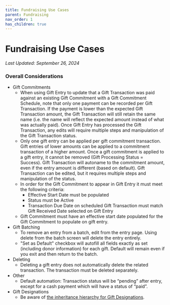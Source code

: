 ```yaml
---
title: Fundraising Use Cases
parent: Fundraising
nav_order: 1
has_children: true
---
```

# Fundraising Use Cases
*Last Updated: September 26, 2024*

### **Overall Considerations**

* Gift Commitments
    * When using Gift Entry to update that a Gift Transaction was paid against an existing Gift Commitment with a Gift Commitment Schedule, note that only one payment can be recorded per Gift Transaction. If the payment is lower than the expected Gift Transaction amount, the Gift Transaction will still retain the same name (i.e. the name will reflect the expected amount instead of what was actually paid). Once Gift Entry has processed the Gift Transaction, any edits will require multiple steps and manipulation of the Gift Transaction status.
    * Only one gift entry can be applied per gift commitment transaction. Gift entries of lower amounts can be applied to a commitment transaction of a higher amount. Once a gift commitment is applied to a gift entry, it cannot be removed (Gift Processing Status = Success). Gift Transaction will autoname to the commitment amount, even if the entry amount is different (based on default). Gift Transaction can be edited, but it requires multiple steps and manipulation of the status.
    * In order for the Gift Commitment to appear in Gift Entry it must meet the following criteria:
        * Effective Start Date must be populated
        * Status must be Active
        * Transaction Due Date on scheduled Gift Transaction must match Gift Received Date selected on Gift Entry
    * Gift Commitment must have an effective start date populated for the Gift Commitment to populate on gift entry.
* Gift Batching
    * To remove an entry from a batch, edit from the entry page. Using delete from the batch screen will delete the entry entirely.
    * "Set as Default" checkbox will autofill all fields exactly as set (including donor information) for each gift. Default will remain even if you exit and then return to the batch.
* Deleting 
    * Deleting a gift entry does not automatically delete the related transaction.  The transaction must be deleted separately.
* Other
    * Default automation: Transaction status will be “pending” after entry, except for a cash payment which will have a status of “paid”.
* Gift Designations
    * Be aware of [the inheritance hierarchy for Gift Designations](https://help.salesforce.com/s/articleView?id=sfdo.npc_fr_manage_designations.htm&type=5).

